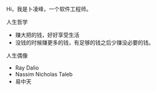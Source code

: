 Hi，我是卜凌峰，一个软件工程师。

人生哲学
- 赚大把的钱，好好享受生活
- 没钱的时候赚更多的钱，有足够的钱之后少赚没必要的钱。

人生偶像
- Ray Dalio
- Nassim Nicholas Taleb
- 易中天

